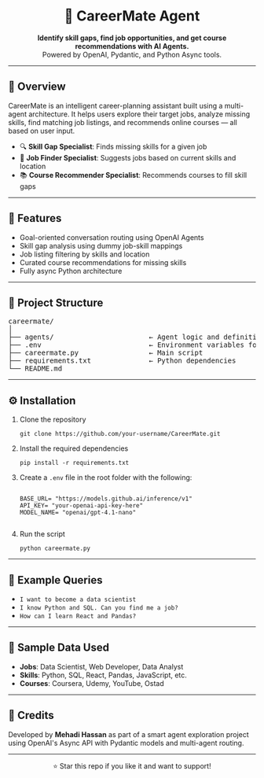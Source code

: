 <h1 align="center">🎯 CareerMate Agent</h1>

<p align="center">
  <strong>Identify skill gaps, find job opportunities, and get course recommendations with AI Agents.</strong><br>
  Powered by OpenAI, Pydantic, and Python Async tools.
</p>

<hr>

<h2>🧠 Overview</h2>

<p>
CareerMate is an intelligent career-planning assistant built using a multi-agent architecture. It helps users explore their target jobs, analyze missing skills, find matching job listings, and recommends online courses — all based on user input.
</p>

<ul>
  <li>🔍 <strong>Skill Gap Specialist</strong>: Finds missing skills for a given job</li>
  <li>💼 <strong>Job Finder Specialist</strong>: Suggests jobs based on current skills and location</li>
  <li>📚 <strong>Course Recommender Specialist</strong>: Recommends courses to fill skill gaps</li>
</ul>

<hr>

<h2>🚀 Features</h2>

<ul>
  <li>Goal-oriented conversation routing using OpenAI Agents</li>
  <li>Skill gap analysis using dummy job-skill mappings</li>
  <li>Job listing filtering by skills and location</li>
  <li>Curated course recommendations for missing skills</li>
  <li>Fully async Python architecture</li>
</ul>

<hr>

<h2>📁 Project Structure</h2>

<pre>
careermate/
│
├── agents/                       ← Agent logic and definitions
├── .env                          ← Environment variables for OpenAI
├── careermate.py                 ← Main script
├── requirements.txt              ← Python dependencies
└── README.md
</pre>

<hr>

<h2>⚙️ Installation</h2>

<ol>
  <li>Clone the repository</li>
  <pre><code>git clone https://github.com/your-username/CareerMate.git</code></pre>

  <li>Install the required dependencies</li>
  <pre><code>pip install -r requirements.txt</code></pre>

  <li>Create a <code>.env</code> file in the root folder with the following:</li>
  <pre><code>
BASE_URL= "https://models.github.ai/inference/v1"
API_KEY= "your-openai-api-key-here"
MODEL_NAME= "openai/gpt-4.1-nano"
  </code></pre>

  <li>Run the script</li>
  <pre><code>python careermate.py</code></pre>
</ol>

<hr>

<h2>🧪 Example Queries</h2>

<ul>
  <li><code>I want to become a data scientist</code></li>
  <li><code>I know Python and SQL. Can you find me a job?</code></li>
  <li><code>How can I learn React and Pandas?</code></li>
</ul>

<hr>

<h2>🔗 Sample Data Used</h2>

<ul>
  <li><strong>Jobs</strong>: Data Scientist, Web Developer, Data Analyst</li>
  <li><strong>Skills</strong>: Python, SQL, React, Pandas, JavaScript, etc.</li>
  <li><strong>Courses</strong>: Coursera, Udemy, YouTube, Ostad</li>
</ul>

<hr>

<h2>🙌 Credits</h2>

<p>
Developed by <strong>Mehadi Hassan</strong> as part of a smart agent exploration project using OpenAI's Async API with Pydantic models and multi-agent routing.
</p>

<hr>

<p align="center">⭐ Star this repo if you like it and want to support!</p>
